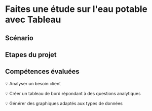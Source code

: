 # Faites une étude sur l'eau potable avec Tableau

## Scénario

## Etapes du projet

## Compétences évaluées

:bulb: Analyser un besoin client

:bulb: Créer un tableau de bord répondant à des questions analytiques

:bulb: Générer des graphiques adaptés aux types de données






